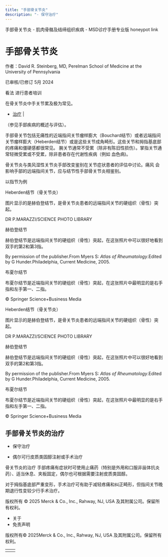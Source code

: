 ```yaml
---
title: "手部骨关节炎"
description: "- 保守治疗"
---
```


﻿手部骨关节炎 \- 肌肉骨骼及结缔组织疾病 \- MSD诊疗手册专业版 honeypot link

# 手部骨关节炎

作者：David R. Steinberg, MD, Perelman School of Medicine at the University of Pennsylvania

已审核/已修订 5月 2024

看法 进行患者培训

在骨关节炎中手关节累及极为常见。

- [治疗](#治疗_v28490605_zh) \|

（参见手部疾病的概述与评估）。

手部骨关节包括无痛性的近端指间关节瘤样膨大（Bouchard结节）或者远端指间关节瘤样膨大（Heberden结节）或是这些关节成角畸形。这些关节和拇指基底部的疼痛和僵硬感都很常见。 腕关节通常不受累（除非有陈旧性损伤）。掌指关节通常轻微受累或不受累，除非患者存在代谢性疾病（例如 血色病)。

骨关节炎与类风湿性关节炎手部改变鉴别在关节症状患者的评估中讨论。痛风 会影响手部的远端指间关节，应与结节性手部骨关节炎相鉴别。

以指节为例



Heberden结节（骨关节炎）

图片显示的是赫伯登结节，是骨关节炎患者的远端指间关节的硬组织（骨性）突起。

DR P.MARAZZI/SCIENCE PHOTO LIBRARY



赫伯登结节

赫伯登结节是远端指间关节的硬组织（骨性）突起，在这张照片中可以很好地看到双手的第2和第3指。

By permission of the publisher.From Myers S: _Atlas of Rheumatology_.Edited by G Hunder.Philadelphia, Current Medicine, 2005.



布夏尔结节

布夏尔结节是近端指间关节的硬组织（骨性）突起，在这张照片中最明显的是右手指和左手第一、二指。

© Springer Science+Business Media



Heberden结节（骨关节炎）

图片显示的是赫伯登结节，是骨关节炎患者的远端指间关节的硬组织（骨性）突起。

DR P.MARAZZI/SCIENCE PHOTO LIBRARY



赫伯登结节

赫伯登结节是远端指间关节的硬组织（骨性）突起，在这张照片中可以很好地看到双手的第2和第3指。

By permission of the publisher.From Myers S: _Atlas of Rheumatology_.Edited by G Hunder.Philadelphia, Current Medicine, 2005.



布夏尔结节

布夏尔结节是近端指间关节的硬组织（骨性）突起，在这张照片中最明显的是右手指和左手第一、二指。

© Springer Science+Business Media

## 手部骨关节炎的治疗

- 保守治疗

- 偶尔可行皮质类固醇注射或手术治疗


骨关节炎的治疗 手部疼痛有症状时可使用止痛药（特别是外用和口服非甾体抗炎药）、适当休息、夹板固定，偶尔也可根据需要注射皮质类固醇。

对于拇指基底部严重变形，手术治疗可有助于减轻疼痛和纠正畸形，但指间关节晚期退行性变较少行手术治疗。



版权所有 © 2025
Merck & Co., Inc., Rahway, NJ, USA 及其附属公司。保留所有权利。

- 关于
- 免责声明

版权所有© 2025Merck & Co., Inc., Rahway, NJ, USA 及其附属公司。保留所有权利。

|     |     |
| --- | --- |
|  |  |